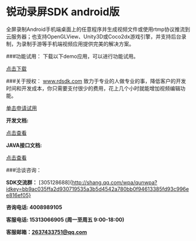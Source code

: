 # 锐动录屏SDK android版

全屏录制Android手机端桌面上的任意程序并生成视频文件或使用rtmp协议推流到云服务器；也支持OpenGLView、Unity3D或Coco2dx游戏引擎，并支持后台录制，为录制手游等手机端视频应用提供完美的解决方案。

###功能试用：
下载以下demo应用，可以进行功能试用。

[点击下载](https://raw.githubusercontent.com/rdsdk/rdScreenRecordSDK-for-Android/master/RdRecSDKDemo-release.apk)

###关于授权：
www.rdsdk.com 致力于专业的人做专业的事，降低客户的开发时间和开发成本，你只需要支付很少的费用，花上几个小时就能增加视频编辑功能。

[单击申请试用](http://www.rdsdk.com/home/business/registers)

**开发文档:**

[点击查看](https://rdsdk.github.io/rdScreenRecordSDK-for-Android/Android%E9%94%90%E5%8A%A8%E6%89%8B%E6%9C%BA%E5%BD%95%E5%B1%8FSDK%E6%96%87%E6%A1%A3.pdf)

**JAVA接口文档:**

[点击查看](https://rdsdk.github.io/rdScreenRecordSDK-for-Android/RdRecSDK/docs/RdRecSDK/index.html)

###洽谈咨询：

**SDK交流群：** [305128688]{http://shang.qq.com/wpa/qunwpa?idkey=bb9ac035ffa2d930719535a3b5d4542a780bb0f94613385fd93c996ee816ef05}

**咨询电话: 4008989105**

**客服电话: 15313066905 (周一至周五 9:00-18:00)**

**客服邮箱：<2637433751@qq.com>**
